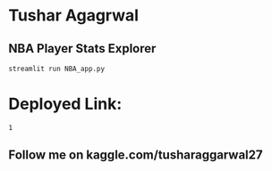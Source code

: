 # Tushar Agagrwal
## NBA Player Stats Explorer
```
streamlit run NBA_app.py
```
 
 # Deployed Link:
 ```
 1
 ```

 ## Follow me on kaggle.com/tusharaggarwal27